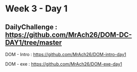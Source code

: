 # Week 3 - Day 1

DailyChallenge : https://github.com/MrAch26/DOM-DC-DAY1/tree/master
-

DOM - Intro : https://github.com/MrAch26/DOM-intro-day1 <br>

DOM - exe : https://github.com/MrAch26/DOM-exe-day1 <br> 


 
